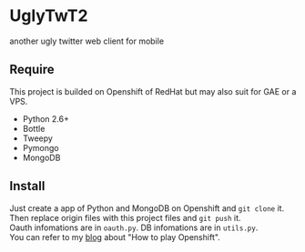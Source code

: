 UglyTwT2
========

another ugly twitter web client for mobile

Require
-----------

This project is builded on Openshift of RedHat but may also suit for GAE or a VPS.

* Python 2.6+
* Bottle
* Tweepy
* Pymongo
* MongoDB

Install
--------

Just create a app of Python and MongoDB on Openshift and `git clone` it. Then replace origin files with this project files and `git push` it.   
Oauth infomations are in `oauth.py`. DB infomations are in `utils.py`.   
You can refer to my [blog](http://scturtle.is-programmer.com/posts/33787.html) about "How to play Openshift".